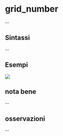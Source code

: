 # grid_number

--

## Sintassi

--

## Esempi

![](/img/variabili/grid_number/grid_number1.png)

## nota bene

--

## osservazioni

--